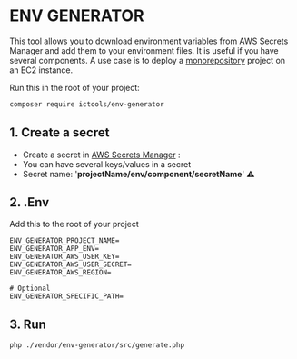 # ENV GENERATOR

This tool allows you to download environment variables from AWS Secrets Manager and add them to your environment files.
It is useful if you have several components. A use case is to deploy a [monorepository](https://github.com/enspirit/makefile-for-monorepos) project on an EC2 instance.


Run this in the root of your project:
```bash
composer require ictools/env-generator  
```

## 1. Create a secret

- Create a secret in [AWS Secrets Manager](https://eu-west-3.console.aws.amazon.com/secretsmanager) :
- You can have several keys/values in a secret
- Secret name: '**projectName/env/component/secretName**' ⚠️ 

## 2. .Env

Add this to the root of your project

```
ENV_GENERATOR_PROJECT_NAME=
ENV_GENERATOR_APP_ENV=
ENV_GENERATOR_AWS_USER_KEY=
ENV_GENERATOR_AWS_USER_SECRET=
ENV_GENERATOR_AWS_REGION=

# Optional
ENV_GENERATOR_SPECIFIC_PATH=
```

## 3. Run

```bash
php ./vendor/env-generator/src/generate.php  
```